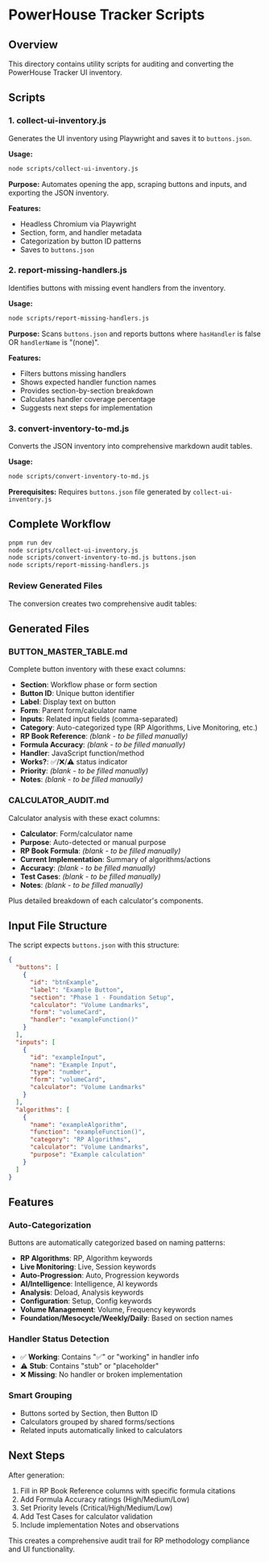 # PowerHouse Tracker Scripts

## Overview

This directory contains utility scripts for auditing and converting the PowerHouse Tracker UI inventory.

## Scripts

### 1. collect-ui-inventory.js
Generates the UI inventory using Playwright and saves it to `buttons.json`.

**Usage:**
```bash
node scripts/collect-ui-inventory.js
```

**Purpose:** Automates opening the app, scraping buttons and inputs, and exporting the JSON inventory.

**Features:**
- Headless Chromium via Playwright
- Section, form, and handler metadata
- Categorization by button ID patterns
- Saves to `buttons.json`

### 2. report-missing-handlers.js
Identifies buttons with missing event handlers from the inventory.

**Usage:**
```bash
node scripts/report-missing-handlers.js
```

**Purpose:** Scans `buttons.json` and reports buttons where `hasHandler` is false OR `handlerName` is "(none)".

**Features:**
- Filters buttons missing handlers
- Shows expected handler function names
- Provides section-by-section breakdown
- Calculates handler coverage percentage
- Suggests next steps for implementation

### 3. convert-inventory-to-md.js
Converts the JSON inventory into comprehensive markdown audit tables.

**Usage:**
```bash
node scripts/convert-inventory-to-md.js
```

**Prerequisites:** Requires `buttons.json` file generated by `collect-ui-inventory.js`

## Complete Workflow

```bash
pnpm run dev
node scripts/collect-ui-inventory.js
node scripts/convert-inventory-to-md.js buttons.json
node scripts/report-missing-handlers.js
```

### Review Generated Files
The conversion creates two comprehensive audit tables:

## Generated Files

### BUTTON_MASTER_TABLE.md
Complete button inventory with these exact columns:
- **Section**: Workflow phase or form section
- **Button ID**: Unique button identifier  
- **Label**: Display text on button
- **Form**: Parent form/calculator name
- **Inputs**: Related input fields (comma-separated)
- **Category**: Auto-categorized type (RP Algorithms, Live Monitoring, etc.)
- **RP Book Reference**: *(blank - to be filled manually)*
- **Formula Accuracy**: *(blank - to be filled manually)*  
- **Handler**: JavaScript function/method
- **Works?**: ✅/❌/⚠️ status indicator
- **Priority**: *(blank - to be filled manually)*
- **Notes**: *(blank - to be filled manually)*

### CALCULATOR_AUDIT.md
Calculator analysis with these exact columns:
- **Calculator**: Form/calculator name
- **Purpose**: Auto-detected or manual purpose
- **RP Book Formula**: *(blank - to be filled manually)*
- **Current Implementation**: Summary of algorithms/actions
- **Accuracy**: *(blank - to be filled manually)*
- **Test Cases**: *(blank - to be filled manually)*
- **Notes**: *(blank - to be filled manually)*

Plus detailed breakdown of each calculator's components.

## Input File Structure

The script expects `buttons.json` with this structure:

```json
{
  "buttons": [
    {
      "id": "btnExample",
      "label": "Example Button", 
      "section": "Phase 1 · Foundation Setup",
      "calculator": "Volume Landmarks",
      "form": "volumeCard",
      "handler": "exampleFunction()"
    }
  ],
  "inputs": [
    {
      "id": "exampleInput",
      "name": "Example Input",
      "type": "number",
      "form": "volumeCard",
      "calculator": "Volume Landmarks"
    }
  ],
  "algorithms": [
    {
      "name": "exampleAlgorithm",
      "function": "exampleFunction()",
      "category": "RP Algorithms", 
      "calculator": "Volume Landmarks",
      "purpose": "Example calculation"
    }
  ]
}
```

## Features

### Auto-Categorization
Buttons are automatically categorized based on naming patterns:
- **RP Algorithms**: RP, Algorithm keywords
- **Live Monitoring**: Live, Session keywords
- **Auto-Progression**: Auto, Progression keywords  
- **AI/Intelligence**: Intelligence, AI keywords
- **Analysis**: Deload, Analysis keywords
- **Configuration**: Setup, Config keywords
- **Volume Management**: Volume, Frequency keywords
- **Foundation/Mesocycle/Weekly/Daily**: Based on section names

### Handler Status Detection
- ✅ **Working**: Contains "✅" or "working" in handler info
- ⚠️ **Stub**: Contains "stub" or "placeholder" 
- ❌ **Missing**: No handler or broken implementation

### Smart Grouping
- Buttons sorted by Section, then Button ID
- Calculators grouped by shared forms/sections
- Related inputs automatically linked to calculators

## Next Steps

After generation:
1. Fill in RP Book Reference columns with specific formula citations
2. Add Formula Accuracy ratings (High/Medium/Low)
3. Set Priority levels (Critical/High/Medium/Low)
4. Add Test Cases for calculator validation
5. Include implementation Notes and observations

This creates a comprehensive audit trail for RP methodology compliance and UI functionality.
